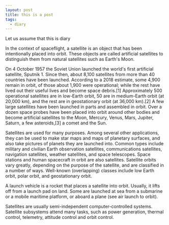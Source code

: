 ```yaml
---
layout: post
title: this is a post
tags:
  - diary
---
```


Let us assume that this is diary




In the context of spaceflight, a satellite is an object that has been intentionally placed into orbit. These objects are called artificial satellites to distinguish them from natural satellites such as Earth's Moon.

On 4 October 1957 the Soviet Union launched the world's first artificial satellite, Sputnik 1. Since then, about 8,100 satellites from more than 40 countries have been launched. According to a 2018 estimate, some 4,900 remain in orbit, of those about 1,900 were operational; while the rest have lived out their useful lives and become space debris.[1] Approximately 500 operational satellites are in low-Earth orbit, 50 are in medium-Earth orbit (at 20,000 km), and the rest are in geostationary orbit (at 36,000 km).[2] A few large satellites have been launched in parts and assembled in orbit. Over a dozen space probes have been placed into orbit around other bodies and become artificial satellites to the Moon, Mercury, Venus, Mars, Jupiter, Saturn, a few asteroids,[3] a comet and the Sun.

Satellites are used for many purposes. Among several other applications, they can be used to make star maps and maps of planetary surfaces, and also take pictures of planets they are launched into. Common types include military and civilian Earth observation satellites, communications satellites, navigation satellites, weather satellites, and space telescopes. Space stations and human spacecraft in orbit are also satellites. Satellite orbits vary greatly, depending on the purpose of the satellite, and are classified in a number of ways. Well-known (overlapping) classes include low Earth orbit, polar orbit, and geostationary orbit.

A launch vehicle is a rocket that places a satellite into orbit. Usually, it lifts off from a launch pad on land. Some are launched at sea from a submarine or a mobile maritime platform, or aboard a plane (see air launch to orbit).

Satellites are usually semi-independent computer-controlled systems. Satellite subsystems attend many tasks, such as power generation, thermal control, telemetry, attitude control and orbit control.
